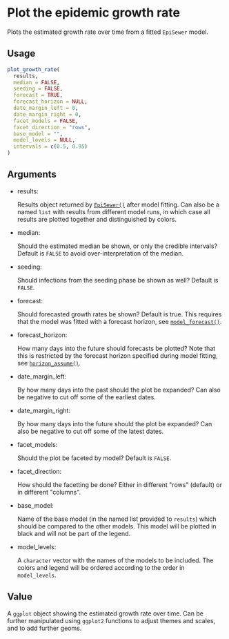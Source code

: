 # Plot the epidemic growth rate

Plots the estimated growth rate over time from a fitted `EpiSewer`
model.

## Usage

``` r
plot_growth_rate(
  results,
  median = FALSE,
  seeding = FALSE,
  forecast = TRUE,
  forecast_horizon = NULL,
  date_margin_left = 0,
  date_margin_right = 0,
  facet_models = FALSE,
  facet_direction = "rows",
  base_model = "",
  model_levels = NULL,
  intervals = c(0.5, 0.95)
)
```

## Arguments

- results:

  Results object returned by
  [`EpiSewer()`](https://adrian-lison.github.io/EpiSewer/reference/EpiSewer.md)
  after model fitting. Can also be a named `list` with results from
  different model runs, in which case all results are plotted together
  and distinguished by colors.

- median:

  Should the estimated median be shown, or only the credible intervals?
  Default is `FALSE` to avoid over-interpretation of the median.

- seeding:

  Should infections from the seeding phase be shown as well? Default is
  `FALSE`.

- forecast:

  Should forecasted growth rates be shown? Default is true. This
  requires that the model was fitted with a forecast horizon, see
  [`model_forecast()`](https://adrian-lison.github.io/EpiSewer/reference/model_forecast.md).

- forecast_horizon:

  How many days into the future should forecasts be plotted? Note that
  this is restricted by the forecast horizon specified during model
  fitting, see
  [`horizon_assume()`](https://adrian-lison.github.io/EpiSewer/reference/horizon_assume.md).

- date_margin_left:

  By how many days into the past should the plot be expanded? Can also
  be negative to cut off some of the earliest dates.

- date_margin_right:

  By how many days into the future should the plot be expanded? Can also
  be negative to cut off some of the latest dates.

- facet_models:

  Should the plot be faceted by model? Default is `FALSE`.

- facet_direction:

  How should the facetting be done? Either in different "rows" (default)
  or in different "columns".

- base_model:

  Name of the base model (in the named list provided to `results`) which
  should be compared to the other models. This model will be plotted in
  black and will not be part of the legend.

- model_levels:

  A `character` vector with the names of the models to be included. The
  colors and legend will be ordered according to the order in
  `model_levels`.

## Value

A `ggplot` object showing the estimated growth rate over time. Can be
further manipulated using `ggplot2` functions to adjust themes and
scales, and to add further geoms.
